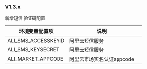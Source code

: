 ### V1.3.x


新增短信 验证码配置

| 环境变量配置项              | 说明               |     |
|----------------------|------------------|-----|
| ALI_SMS_ACCESSKEYID  | 阿里云短信服务          |     |
| ALI_SMS_KEYSECRET    | 阿里云短信服务                |     |
| ALI_MARKET_APPCODE   | 阿里云市场实名认证appcode |     |



